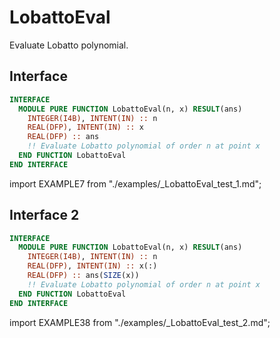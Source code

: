 # LobattoEval

<!-- markdownlint-disable MD041 MD013 MD033 MD012 -->

Evaluate Lobatto polynomial.

## Interface

<Tabs>
<TabItem value="interface" label="܀ Interface" default>

```fortran
INTERFACE
  MODULE PURE FUNCTION LobattoEval(n, x) RESULT(ans)
    INTEGER(I4B), INTENT(IN) :: n
    REAL(DFP), INTENT(IN) :: x
    REAL(DFP) :: ans
    !! Evaluate Lobatto polynomial of order n at point x
  END FUNCTION LobattoEval
END INTERFACE
```

</TabItem>

<TabItem value="example" label="️܀ See example">

import EXAMPLE7 from "./examples/_LobattoEval_test_1.md";

<EXAMPLE7 />

</TabItem>

<TabItem value="close" label="↢ ">

</TabItem>
</Tabs>

## Interface 2

<Tabs>
<TabItem value="interface" label="܀ Interface" default>

```fortran
INTERFACE
  MODULE PURE FUNCTION LobattoEval(n, x) RESULT(ans)
    INTEGER(I4B), INTENT(IN) :: n
    REAL(DFP), INTENT(IN) :: x(:)
    REAL(DFP) :: ans(SIZE(x))
    !! Evaluate Lobatto polynomial of order n at point x
  END FUNCTION LobattoEval
END INTERFACE
```

</TabItem>

<TabItem value="example" label="️܀ See example">

import EXAMPLE38 from "./examples/_LobattoEval_test_2.md";

<EXAMPLE38 />

</TabItem>

<TabItem value="close" label="↢ ">

</TabItem>
</Tabs>
